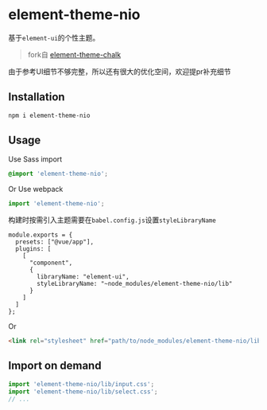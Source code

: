 # element-theme-nio
基于`element-ui`的个性主题。

> fork自 [element-theme-chalk](https://github.com/ElementUI/theme-chalk)

由于参考UI细节不够完整，所以还有很大的优化空间，欢迎提pr补充细节

## Installation
```bash
npm i element-theme-nio
```

## Usage

Use Sass import
```css
@import 'element-theme-nio';
```

Or Use webpack
```javascript
import 'element-theme-nio';
```

构建时按需引入主题需要在`babel.config.js`设置`styleLibraryName`
```
module.exports = {
  presets: ["@vue/app"],
  plugins: [
    [
      "component",
      {
        libraryName: "element-ui",
        styleLibraryName: "~node_modules/element-theme-nio/lib"
      }
    ]
  ]
};
```

Or
```html
<link rel="stylesheet" href="path/to/node_modules/element-theme-nio/lib/index.css">
```

##  Import on demand
```javascript
import 'element-theme-nio/lib/input.css';
import 'element-theme-nio/lib/select.css';
// ...
```
